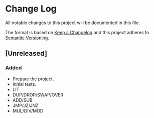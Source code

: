 # Change Log

All notable changes to this project will be documented in this file.

The format is based on [Keep a Changelog](http://keepachangelog.com/)
and this project adheres to [Semantic Versioning](http://semver.org/).

## [Unreleased]

### Added
- Prepare the project.
- Initial tests.
- LIT
- DUP/DROP/SWAP/OVER
- ADD/SUB
- JMP/JZ/JNZ
- MUL/DIV/MOD

